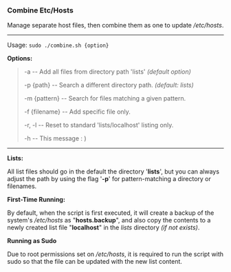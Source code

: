### Combine Etc/Hosts

Manage separate host files, then combine them as one to update */etc/hosts*.

----

Usage: ```sudo ./combine.sh {option}```

**Options:**

> -a -- Add all files from directory path 'lists' *(default option)*
> 
> -p {path} -- Search a different directory path. *(default: lists)*
> 
> -m {pattern} -- Search for files matching a given pattern.
> 
> -f {filename} -- Add specific file only.
> 
> -r, -l -- Reset to standard 'lists/localhost' listing only.
> 
> -h -- This message : )

----

**Lists:**

All list files should go in the default the directory '**lists**', but you can always adjust the path by using the flag '**-p**' for pattern-matching a directory or filenames.

**First-Time Running:**

By default, when the script is first executed, it will create a backup of the system's */etc/hosts* as "**hosts.backup**", and also copy the contents to a newly created list file "**localhost**" in the *lists* directory *(if not exists)*.

**Running as Sudo**

Due to root permissions set on */etc/hosts*, it is required to run the script with sudo so that the file can be updated with the new list content.